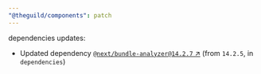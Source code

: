 ```yaml
---
"@theguild/components": patch
---
```

dependencies updates:
  - Updated dependency [`@next/bundle-analyzer@14.2.7` ↗︎](https://www.npmjs.com/package/@next/bundle-analyzer/v/14.2.7) (from `14.2.5`, in `dependencies`)
